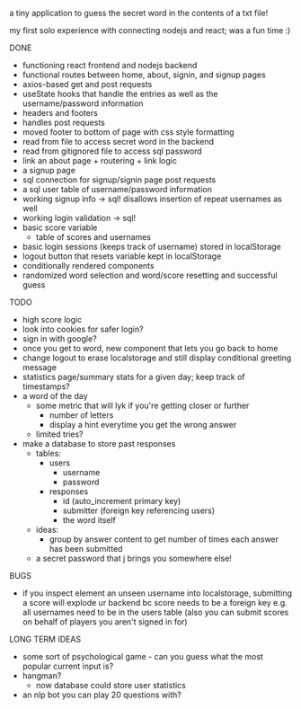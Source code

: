 a tiny application to guess the secret word in the contents of a txt file!

my first solo experience with connecting nodejs and react; was a fun time :)

DONE
- functioning react frontend and nodejs backend
- functional routes between home, about, signin, and signup pages
- axios-based get and post requests
- useState hooks that handle the entries as well as the username/password information
- headers and footers
- handles post requests
- moved footer to bottom of page with css style formatting
- read from file to access secret word in the backend
- read from gitignored file to access sql password
- link an about page + routering + link logic
- a signup page
- sql connection for signup/signin page post requests
- a sql user table of username/password information
- working signup info -> sql! disallows insertion of repeat usernames as well
- working login validation -> sql!
- basic score variable
    - table of scores and usernames
- basic login sessions (keeps track of username) stored in localStorage
- logout button that resets variable kept in localStorage
- conditionally rendered components
- randomized word selection and word/score resetting and successful guess

TODO
- high score logic
- look into cookies for safer login?
- sign in with google?
- once you get to word, new component that lets you go back to home
- change logout to erase localstorage and still display conditional greeting message
- statistics page/summary stats for a given day; keep track of timestamps?
- a word of the day
    - some metric that will lyk if you're getting closer or further
        - number of letters
        - display a hint everytime you get the wrong answer
    - limited tries?
- make a database to store past responses
    - tables:
        - users
            - username
            - password
        - responses
            - id (auto_increment primary key)
            - submitter (foreign key referencing users)
            - the word itself
    - ideas:
        - group by answer content to get number of times each answer has been submitted
    - a secret password that j brings you somewhere else!

BUGS
- if you inspect element an unseen username into localstorage, submitting a score will explode ur backend bc  score needs to be a foreign key e.g. all usernames need to be in the users table (also you can submit scores on behalf of players you aren't signed in for)

LONG TERM IDEAS
- some sort of psychological game - can you guess what the most popular current input is?
- hangman?
    - now database could store user statistics
- an nlp bot you can play 20 questions with?


